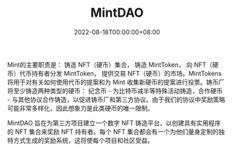 ﻿---
title: "MintDAO"
description: "Mint 项目是一个数字铸币厂，为特殊场合提供有限的硬币收藏 (NFT)。每个系列都有独特的奖励策略。"
date: 2022-08-18T00:00:00+08:00
lastmod: 2022-08-18T00:00:00+08:00
draft: false
authors: ["seven"]
featuredImage: "mintdao.png"
tags: ["Collectibles","MintDAO"]
categories: ["nfts"]
nfts: ["Collectibles"]
blockchain: "Polygon"
website: "https://mintdao.io/?utm_source=DappRadar&utm_medium=deeplink&utm_campaign=visit-website"
twitter: "https://twitter.com/MintDAO3"
discord: "https://discord.com/invite/pdVckwcAsg"
telegram: "https://t.me/mintdaoio"
github: ""
youtube: ""
twitch: ""
facebook: ""
instagram: ""
reddit: ""
medium: "https://medium.com/@mintdao"
steam: ""
gitbook: ""
googleplay: ""
appstore: ""
status: "Live"
weight: 
lightgallery: true
toc: true
pinned: false
recommend: false
recommend1: false
---
Mint的主要职责是： 铸造 NFT（硬币）集合， 铸造 MintToken， 向 NFT（硬币）代币持有者分发 MintToken， 提供交易 NFT（硬币）的市场。MintTokens将用于对有关如何使用代币的提案和为 Mint 收集新硬币的提案进行投票。铸币厂将至少铸造两种类型的硬币： 纪念币 - 为比特币减半等特殊活动铸造，合作硬币 - 与其他协议合作铸造，以促进铸币厂和第三方协议。由于我们的协议中奖励策略可能非常多样化，因此想象力是此类硬币的唯一限制。

MintDAO 旨在为第三方项目建立一个数字 NFT 铸造平台，以创建具有实用程序的 NFT 集合来奖励 NFT 持有者。每个 NFT 集合都会有一个为他们量身定制的独特方式生成的奖励系统，这将使每个项目和社区受益。